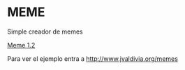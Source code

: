 # MEME 
Simple creador de memes

<a href="http://www.jvaldivia.org/memes">Meme 1.2</a>

Para ver el ejemplo entra a http://www.jvaldivia.org/memes
